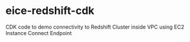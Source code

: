 # eice-redshift-cdk
CDK code to demo connectivity to Redshift Cluster inside VPC using EC2 Instance Connect Endpoint
